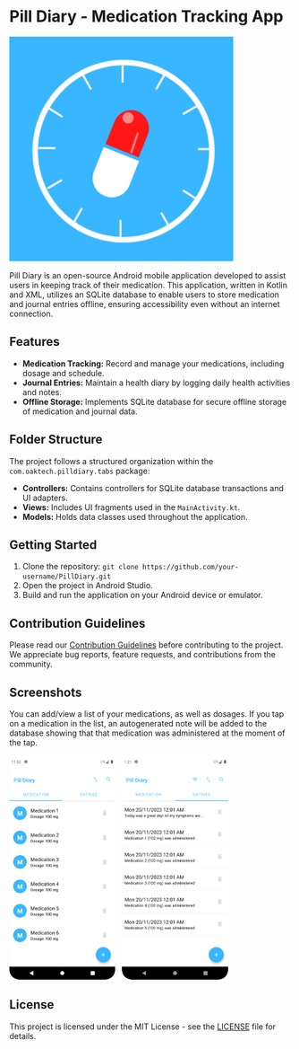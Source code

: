 # Pill Diary - Medication Tracking App

<img src="screenshots/logo.png" alt="Logo" height="400"/>

Pill Diary is an open-source Android mobile application developed to assist users in keeping track of their medication. This application, written in Kotlin and XML, utilizes an SQLite database to enable users to store medication and journal entries offline, ensuring accessibility even without an internet connection.

## Features

- **Medication Tracking:** Record and manage your medications, including dosage and schedule.
- **Journal Entries:** Maintain a health diary by logging daily health activities and notes.
- **Offline Storage:** Implements SQLite database for secure offline storage of medication and journal data.

## Folder Structure

The project follows a structured organization within the `com.oaktech.pilldiary.tabs` package:

- **Controllers:** Contains controllers for SQLite database transactions and UI adapters.
- **Views:** Includes UI fragments used in the `MainActivity.kt`.
- **Models:** Holds data classes used throughout the application.

## Getting Started

1. Clone the repository: `git clone https://github.com/your-username/PillDiary.git`
2. Open the project in Android Studio.
3. Build and run the application on your Android device or emulator.

## Contribution Guidelines

Please read our [Contribution Guidelines](CONTRIBUTING.md) before contributing to the project. We appreciate bug reports, feature requests, and contributions from the community.

## Screenshots

You can add/view a list of your medications, as well as dosages. If you tap on a medication in the list, an autogenerated note will be added to the database showing that that medication was administered at the moment of the tap.

<p>
  <img src="screenshots/medication_list.png" alt="Medication List" height="400"/> &nbsp
  <img src="screenshots/note_list.png" alt="Notes List" height="400"/>
</p>

## License

This project is licensed under the MIT License - see the [LICENSE](LICENSE.md) file for details.
